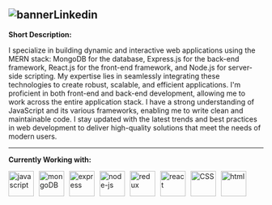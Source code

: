 ## ![bannerLinkedin](https://github.com/mottakinrahat/mottakinrahat/assets/109688801/76679c66-6070-4a89-83e2-1f83b6b5844b)

**Short Description:**

I specialize in building dynamic and interactive web applications using the MERN stack: MongoDB for the database, Express.js for the back-end framework, React.js for the front-end framework, and Node.js for server-side scripting.
My expertise lies in seamlessly integrating these technologies to create robust, scalable, and efficient applications.
I'm proficient in both front-end and back-end development, allowing me to work across the entire application stack.
I have a strong understanding of JavaScript and its various frameworks, enabling me to write clean and maintainable code.
I stay updated with the latest trends and best practices in web development to deliver high-quality solutions that meet the needs of modern users.

---

**Currently Working with:**

<div style="display: flex; flex-wrap: wrap; gap: 10px;">

  <img src="https://github.com/mottakinrahat/mottakinrahat/assets/109688801/1467ed4b-80e2-40c8-bba3-305d288bb487" alt="javascript" width="50" height="50">
  <img src="https://github.com/mottakinrahat/mottakinrahat/assets/109688801/9ac2007a-dcc6-433d-a881-404a9e0e3f27" alt="mongoDB" width="50" height="50">
  <img src="https://github.com/mottakinrahat/mottakinrahat/assets/109688801/53d20c4d-e188-4d00-b214-74334443b676" alt="express" width="50" height="50">
  <img src="https://github.com/mottakinrahat/mottakinrahat/assets/109688801/57a5245c-cb7a-477f-b9c5-854e28d9f1fa" alt="node-js" width="50" height="50">
  <img src="https://github.com/mottakinrahat/mottakinrahat/assets/109688801/5ddaee84-b0ed-480d-8fed-0ad760203ab9" alt="redux" width="50" height="50">
  <img src="https://github.com/mottakinrahat/mottakinrahat/assets/109688801/2ad1720f-b354-457a-845d-3414fa1292a6" alt="react" width="50" height="50">
  <img src="https://github.com/mottakinrahat/mottakinrahat/assets/109688801/d025a197-81a6-4b97-a16b-f0c85469e219" alt="CSS" width="50" height="50">
  <img src="https://github.com/mottakinrahat/mottakinrahat/assets/109688801/c9dd39b8-c7b0-4de2-9c0e-71bb7a23bd62" alt="html" width="50" height="50">

</div>
